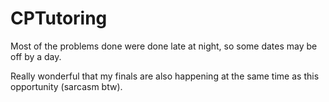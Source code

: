 # CPTutoring

Most of the problems done were done late at night, so some dates may be off by a day.

Really wonderful that my finals are also happening at the same time as this opportunity (sarcasm btw).

